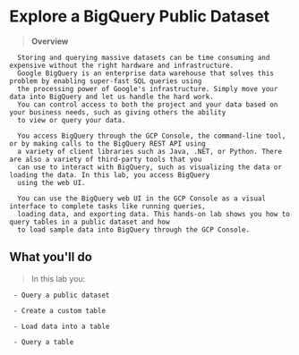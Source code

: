 # Explore a BigQuery Public Dataset

>  **Overview**

      Storing and querying massive datasets can be time consuming and expensive without the right hardware and infrastructure.
      Google BigQuery is an enterprise data warehouse that solves this problem by enabling super-fast SQL queries using
      the processing power of Google's infrastructure. Simply move your data into BigQuery and let us handle the hard work.
      You can control access to both the project and your data based on your business needs, such as giving others the ability
      to view or query your data.

      You access BigQuery through the GCP Console, the command-line tool, or by making calls to the BigQuery REST API using 
      a variety of client libraries such as Java, .NET, or Python. There are also a variety of third-party tools that you 
      can use to interact with BigQuery, such as visualizing the data or loading the data. In this lab, you access BigQuery
      using the web UI.

      You can use the BigQuery web UI in the GCP Console as a visual interface to complete tasks like running queries,
      loading data, and exporting data. This hands-on lab shows you how to query tables in a public dataset and how 
      to load sample data into BigQuery through the GCP Console.

##  What you'll do
> In this lab you:

     - Query a public dataset

     - Create a custom table

     - Load data into a table

     - Query a table
